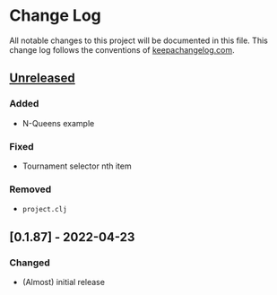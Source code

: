 # Change Log
All notable changes to this project will be documented in this file. This change log follows the conventions of [keepachangelog.com](http://keepachangelog.com/).

## [Unreleased]
### Added
- N-Queens example
### Fixed
- Tournament selector nth item
### Removed
- `project.clj`

## [0.1.87] - 2022-04-23
### Changed
- (Almost) initial release

[Unreleased]: https://github.com/your-name/chickn/compare/0.1.87...HEAD
[0.1.1]: https://github.com/your-name/chickn/compare/0.1.0...0.1.1
